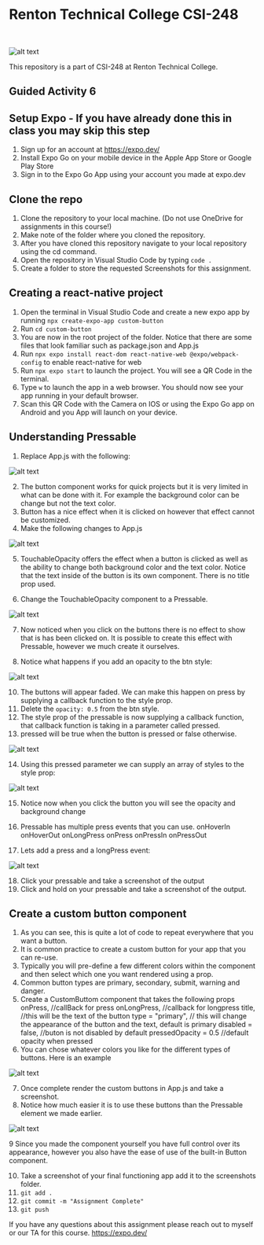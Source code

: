 # Renton Technical College CSI-248
<br />    

![alt text](images/logo.jpg)

This repository is a part of CSI-248 at Renton Technical College.

## Guided Activity 6

## Setup Expo - If you have already done this in class you may skip this step

1. Sign up for an account at https://expo.dev/
2. Install Expo Go on your mobile device in the Apple App Store or Google Play Store
3. Sign in to the Expo Go App using your account you made at expo.dev

## Clone the repo

1. Clone the repository to your local machine. (Do not use OneDrive for assignments in this course!)
2. Make note of the folder where you cloned the repository.
3. After you have cloned this repository navigate to your local repository using the cd command.
4. Open the repository in Visual Studio Code by typing `code .`
5. Create a folder to store the requested Screenshots for this assignment.

## Creating a react-native project
1. Open the terminal in Visual Studio Code and create a new expo app by running `npx create-expo-app custom-button`
2. Run `cd custom-button`
3. You are now in the root project of the folder. Notice that there are some files that look familiar such as package.json and App.js
4. Run `npx expo install react-dom react-native-web @expo/webpack-config` to enable react-native for web
5. Run `npx expo start` to launch the project. You will see a QR Code in the terminal.
6. Type `w` to launch the app in a web browser. You should now see your app running in your default browser.
7. Scan this QR Code with the Camera on IOS or using the Expo Go app on Android and you App will launch on your device.


## Understanding Pressable

1. Replace App.js with the following:

![alt text](images/1.png)

2. The button component works for quick projects but it is very limited in what can be done with it. For example the background color can be change but not the text color.
3. Button has a nice effect when it is clicked on however that effect cannot be customized.
4. Make the following changes to App.js

![alt text](images/2.png)

5. TouchableOpacity offers the effect when a button is clicked as well as the ability to change both background color and the text color. Notice that the text inside of the button is its own component. There is no title prop used.

6. Change the TouchableOpacity component to a Pressable.

![alt text](images/3.png)

7. Now noticed when you click on the buttons there is no effect to show that is has been clicked on. It is possible to create this effect with Pressable, however we much create it ourselves.

8. Notice what happens if you add an opacity to the btn style:

![alt text](images/4.png)

10. The buttons will appear faded. We can make this happen on press by supplying a callback function to the style prop.
11. Delete the `opacity: 0.5` from the btn style.
12. The style prop of the pressable is now supplying a callback function, that callback function is taking in a parameter called pressed.
13. pressed will be true when the button is pressed or false otherwise.

![alt text](images/5.png)

14. Using this pressed parameter we can supply an array of styles to the style prop:

![alt text](images/6.png)

15. Notice now when you click the button you will see the opacity and background change
16. Pressable has multiple press events that you can use.
onHoverIn
onHoverOut
onLongPress
onPress
onPressIn
onPressOut

17. Lets add a press and a longPress event:

![alt text](images/7.png)

18. Click your pressable and take a screenshot of the output
19. Click and hold on your pressable and take a screenshot of the output.

## Create a custom button component
1. As you can see, this is quite a lot of code to repeat everywhere that you want a button.
2. It is common practice to create a custom button for your app that you can re-use.
3. Typically you will pre-define a few different colors within the component and then select which one you want rendered using a prop.
4. Common button types are primary, secondary, submit, warning and danger. 
5. Create a CustomButtom component that takes the following props
  onPress, //callBack for press
  onLongPress, //callback for longpress
  title, //this will be the text of the button
  type = "primary", // this will change the appearance of the button and the text, default is primary
  disabled = false, //buton is not disabled by default
  pressedOpacity = 0.5 //default opacity when pressed
6. You can chose whatever colors you like for the different types of buttons. Here is an example

![alt text](images/8.png)

7. Once complete render the custom buttons in App.js and take a screenshot.
8. Notice how much easier it is to use these buttons than the Pressable element we made earlier.

![alt text](images/9.png)

9 Since you made the component yourself you have full control over its appearance, however you also have the ease of use of the built-in Button component.

10. Take a screenshot of your final functioning app add it to the screenshots folder.
11. `git add .`
12. `git commit -m "Assignment Complete"`
13. `git push`

If you have any questions about this assignment please reach out to myself or our TA for this course. 
https://expo.dev/

